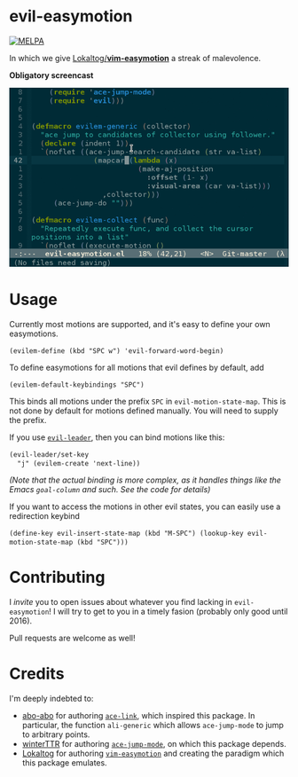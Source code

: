 evil-easymotion
===============
[![MELPA](http://melpa.org/packages/evil-easymotion-badge.svg)](http://melpa.org/#/evil-easymotion)

In which we give [Lokaltog/**vim-easymotion**](https://github.com/Lokaltog/vim-easymotion) a streak of malevolence.

**Obligatory screencast**

![screencast](img/evil-easymotion-demo.gif)

Usage
=====
Currently most motions are supported, and it's easy to define your own easymotions.

```emacs
(evilem-define (kbd "SPC w") 'evil-forward-word-begin)
```
To define easymotions for all motions that evil defines by default, add
```emacs
(evilem-default-keybindings "SPC")
```
This binds all motions under the prefix `SPC` in `evil-motion-state-map`. This is not done by default for motions defined manually. You will need to supply the prefix.

If you use [`evil-leader`](https://github.com/cofi/evil-leader), then you can bind motions like this:

```emacs
(evil-leader/set-key
  "j" (evilem-create 'next-line))
```
_(Note that the actual binding is more complex, as it handles things like the Emacs `goal-column` and such. See the code for details)_

If you want to access the motions in other evil states, you can easily use a redirection keybind
```emacs
(define-key evil-insert-state-map (kbd "M-SPC") (lookup-key evil-motion-state-map (kbd "SPC")))
```

Contributing
============
I _invite_ you to open issues about whatever you find lacking in `evil-easymotion`! I will try to get to you in a timely fasion (probably only good until 2016).

Pull requests are welcome as well!

Credits
=======
I'm deeply indebted to:
* [abo-abo](https://github.com/abo-abo/) for authoring [`ace-link`](https://github.com/abo-abo/ace-link/), which inspired this package. In particular, the function `ali-generic` which allows `ace-jump-mode` to jump to arbitrary points.
* [winterTTR](https://github.com/winterTTr) for authoring [`ace-jump-mode`](https://github.com/winterTTr/ace-jump-mode), on which this package depends.
* [Lokaltog](https://github.com/Lokaltog) for authoring [`vim-easymotion`](https://github.com/Lokaltog/vim-easymotion) and creating the paradigm which this package emulates.
